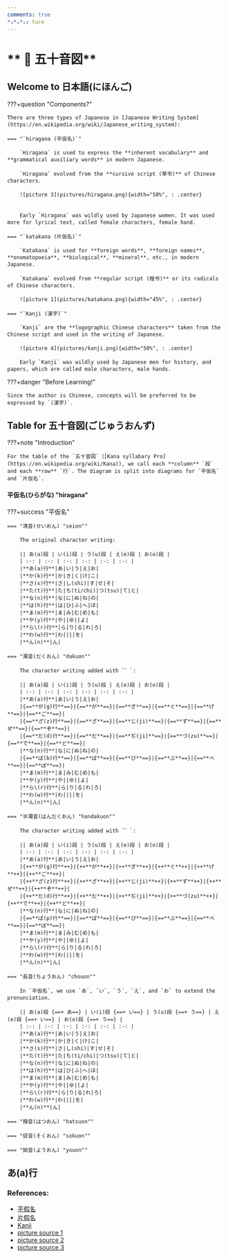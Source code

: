 ```yaml
---
comments: true
ᴴₒᴴₒᴴₒ: ture
---
```


# ** 🗾 五十音図**

## **Welcome to 日本語(にほんご)**

???+question "Components?"

    There are three types of Japanese in [Japanese Writing System](https://en.wikipedia.org/wiki/Japanese_writing_system): 

    === "`hiragana (平仮名)`"

        `Hiragana` is used to express the **inherent vocabulary** and **grammatical auxiliary words** in modern Japanese.

        `Hiragana` evolved from the **cursive script (草书)** of Chinese characters. 

        ![picture 3](pictures/hiragana.png){width="50%", : .center}  

        
        Early `Hiragana` was wildly used by Japanese women. It was used more for lyrical text, called female characters, female hand.
        
    === "`katakana (片仮名)`"

        `Katakana` is used for **foreign words**, **foreign names**, **onomatopoeia**, **biological**, **mineral**, etc., in modern Japanese.

        `Katakana` evolved from **regular script (楷书)** or its radicals of Chinese characters.

        ![picture 1](pictures/katakana.png){width="45%", : .center}

    === "`Kanji (漢字)`"

        `Kanji` are the **logographic Chinese characters** taken from the Chinese script and used in the writing of Japanese.

        ![picture 4](pictures/kanji.png){width="50%", : .center}  

        Early `Kanji` was wildly used by Japanese men for history, and papers, which are called male characters, male hands.
    

???+danger "Before Learning!"
    
    Since the author is Chinese, concepts will be preferred to be expressed by `(漢字)`.



## **Table for 五十音図(ごじゅうおんず)**

???+note "Introduction"

    For the table of the `五十音図`（[Kana syllabary Pro](https://en.wikipedia.org/wiki/Kana)), we call each **column** `段` and each **row** `行`. The diagram is split into diagrams for `平仮名` and `片仮名`.

#### **平仮名(ひらがな) "hiragana"**

???+success "平仮名"

    === "清音(せいおん) "seion""

        The original character writing:

        || あ(a)段 | い(i)段 | う(u)段 | え(e)段 | お(o)段 |
        | :-: | :-: | :-: | :-: | :-: | :-: |
        |**あ(a)行**|あ|い|う|え|お|
        |**か(k)行**|か|き|く|け|こ|
        |**さ(s)行**|さ|し(shi)|す|せ|そ|
        |**た(t)行**|た|ち(ti/chi)|つ(tsu)|て|と|
        |**な(n)行**|な|に|ぬ|ね|の|
        |**は(h)行**|は|ひ|ふ|へ|ほ|
        |**ま(m)行**|ま|み|む|め|も|
        |**や(y)行**|や||ゆ||よ|
        |**ら\(r)行**|ら|り|る|れ|ろ|
        |**わ(w)行**|わ||||を|
        |**ん(n)**|ん|

    === "濁音(だくおん) "dakuon""

        The character writing added with `゛`:

        || あ(a)段 | い(i)段 | う(u)段 | え(e)段 | お(o)段 |
        | :-: | :-: | :-: | :-: | :-: | :-: |
        |**あ(a)行**|あ|い|う|え|お|
        |{==**が(g)行**==}|{==**が**==}|{==**ぎ**==}|{==**ぐ**==}|{==**げ**==}|{==**ご**==}|
        |{==**ざ(z)行**==}|{==**ざ**==}|{==**じ(ji)**==}|{==**ず**==}|{==**ぜ**==}|{==**ぞ**==}|
        |{==**だ(d)行**==}|{==**だ**==}|{==**ぢ(ji)**==}|{==**づ(zu)**==}|{==**で**==}|{==**ど**==}|
        |**な(n)行**|な|に|ぬ|ね|の|
        |{==**ば(b)行**==}|{==**ば**==}|{==**び**==}|{==**ぶ**==}|{==**べ**==}|{==**ぼ**==}|
        |**ま(m)行**|ま|み|む|め|も|
        |**や(y)行**|や||ゆ||よ|
        |**ら\(r)行**|ら|り|る|れ|ろ|
        |**わ(w)行**|わ||||を|
        |**ん(n)**|ん|

    === "半濁音(はんだくおん) "handakuon""

        The character writing added with `゜`:

        || あ(a)段 | い(i)段 | う(u)段 | え(e)段 | お(o)段 |
        | :-: | :-: | :-: | :-: | :-: | :-: |
        |**あ(a)行**|あ|い|う|え|お|
        |{++**が(g)行**++}|{++**が**++}|{++**ぎ**++}|{++**ぐ**++}|{++**げ**++}|{++**ご**++}|
        |{++**ざ(z)行**++}|{++**ざ**++}|{++**じ(ji)**++}|{++**ず**++}|{++**ぜ**++}|{++**ぞ**++}|
        |{++**だ(d)行**++}|{++**だ**++}|{++**ぢ(ji)**++}|{++**づ(zu)**++}|{++**で**++}|{++**ど**++}|
        |**な(n)行**|な|に|ぬ|ね|の|
        |{==**ぱ(p)行**==}|{==**ぱ**==}|{==**ぴ**==}|{==**ぷ**==}|{==**ぺ**==}|{==**ぽ**==}|
        |**ま(m)行**|ま|み|む|め|も|
        |**や(y)行**|や||ゆ||よ|
        |**ら\(r)行**|ら|り|る|れ|ろ|
        |**わ(w)行**|わ||||を|
        |**ん(n)**|ん|

    === "長音(ちょうおん) "chouon""

        In `平仮名`, we use `あ`, `い`, `う`, `え`, and `お` to extend the pronunciation.

        || あ(a)段 {==+ あ==} | い(i)段 {==+ い==} | う(u)段 {==+ う==} | え(e)段 {==+ い==} | お(o)段 {==+ う==} |
        | :-: | :-: | :-: | :-: | :-: | :-: |
        |**あ(a)行**|あ|い|う|え|お|
        |**か(k)行**|か|き|く|け|こ|
        |**さ(s)行**|さ|し(shi)|す|せ|そ|
        |**た(t)行**|た|ち(ti/chi)|つ(tsu)|て|と|
        |**な(n)行**|な|に|ぬ|ね|の|
        |**は(h)行**|は|ひ|ふ|へ|ほ|
        |**ま(m)行**|ま|み|む|め|も|
        |**や(y)行**|や||ゆ||よ|
        |**ら\(r)行**|ら|り|る|れ|ろ|
        |**わ(w)行**|わ||||を|
        |**ん(n)**|ん|

    === "撥音(はつおん) "hatsuon""

    === "促音(そくおん) "sokuon""

    === "拗音(ようおん) "youon""



## **あ(a)行**



### **References:**

- [平假名](https://zh.wikipedia.org/wiki/%E5%B9%B3%E5%81%87%E5%90%8D)
- [片假名](https://zh.m.wikipedia.org/zh-hans/%E7%89%87%E5%81%87%E5%90%8D)
- [Kanji](https://en.wikipedia.org/wiki/Kanji)
- [picture source 1](https://upload.wikimedia.org/wikipedia/commons/thumb/0/0c/Katakana_origine.svg/480px-Katakana_origine.svg.png)
- [picture source 2](http://5b0988e595225.cdn.sohucs.com/images/20171117/23ac4afcbbe240779db6ee6766f94340.jpeg)
- [picture source 3](https://www.japan-guide.com/g4/2046_01.gif)